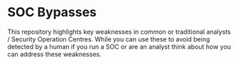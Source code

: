 # SOC Bypasses

This repository highlights key weaknesses in common or traditional analysts / Security Operation Centres. While you can use these to avoid being detected by a human if you run a SOC or are an analyst think about how you can address these weaknesses.

